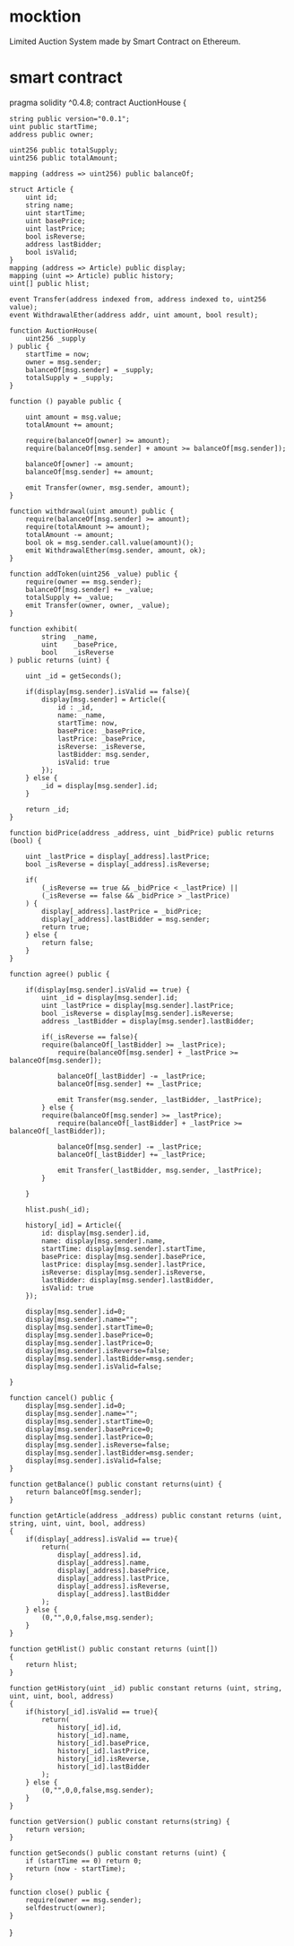 # mocktion
Limited Auction System made by Smart Contract on Ethereum.

# smart contract

pragma solidity ^0.4.8;
contract AuctionHouse {

	string public version="0.0.1";
	uint public startTime;
	address public owner;

	uint256 public totalSupply;
	uint256 public totalAmount;

	mapping (address => uint256) public balanceOf;

	struct Article {
		uint id;
		string name;
		uint startTime;
		uint basePrice;
		uint lastPrice;
		bool isReverse;
		address lastBidder;
		bool isValid;
	}
	mapping (address => Article) public display;
	mapping (uint => Article) public history;
	uint[] public hlist;

	event Transfer(address indexed from, address indexed to, uint256 value);
	event WithdrawalEther(address addr, uint amount, bool result);

	function AuctionHouse(
		uint256 _supply
	) public {
		startTime = now;
		owner = msg.sender;
		balanceOf[msg.sender] = _supply;
		totalSupply = _supply;
	}

	function () payable public {

		uint amount = msg.value;
		totalAmount += amount;

		require(balanceOf[owner] >= amount);
		require(balanceOf[msg.sender] + amount >= balanceOf[msg.sender]);

		balanceOf[owner] -= amount;
		balanceOf[msg.sender] += amount;

		emit Transfer(owner, msg.sender, amount);
	}

	function withdrawal(uint amount) public {
		require(balanceOf[msg.sender] >= amount);
		require(totalAmount >= amount);
		totalAmount -= amount;
		bool ok = msg.sender.call.value(amount)();
		emit WithdrawalEther(msg.sender, amount, ok);
	}

	function addToken(uint256 _value) public {
		require(owner == msg.sender);
		balanceOf[msg.sender] += _value;
		totalSupply += _value;
		emit Transfer(owner, owner, _value);
	}

	function exhibit(
			string	_name,
			uint	_basePrice,
			bool	_isReverse
	) public returns (uint) {

		uint _id = getSeconds();

		if(display[msg.sender].isValid == false){
			display[msg.sender] = Article({
				id : _id,
				name: _name,
				startTime: now,
				basePrice: _basePrice,
				lastPrice: _basePrice,
				isReverse: _isReverse,
				lastBidder: msg.sender,
				isValid: true
			});
		} else {
			_id = display[msg.sender].id;
		}

		return _id;
	}

	function bidPrice(address _address, uint _bidPrice) public returns (bool) {

		uint _lastPrice = display[_address].lastPrice;
		bool _isReverse = display[_address].isReverse;
		
		if(
			(_isReverse == true && _bidPrice < _lastPrice) ||
			(_isReverse == false && _bidPrice > _lastPrice)
		) {
			display[_address].lastPrice = _bidPrice;
			display[_address].lastBidder = msg.sender;
			return true;
		} else {
		    return false;
		}
	}

	function agree() public {
	    
		if(display[msg.sender].isValid == true) {
			uint _id = display[msg.sender].id;
			uint _lastPrice = display[msg.sender].lastPrice;
			bool _isReverse = display[msg.sender].isReverse;
			address _lastBidder = display[msg.sender].lastBidder;

    		if(_isReverse == false){
			require(balanceOf[_lastBidder] >= _lastPrice);
    			require(balanceOf[msg.sender] + _lastPrice >= balanceOf[msg.sender]);
    	
    			balanceOf[_lastBidder] -= _lastPrice;
    			balanceOf[msg.sender] += _lastPrice;
    
    			emit Transfer(msg.sender, _lastBidder, _lastPrice);
    		} else {
			require(balanceOf[msg.sender] >= _lastPrice);
    			require(balanceOf[_lastBidder] + _lastPrice >= balanceOf[_lastBidder]);
    
    			balanceOf[msg.sender] -= _lastPrice;
    			balanceOf[_lastBidder] += _lastPrice;
    
    			emit Transfer(_lastBidder, msg.sender, _lastPrice);
    		}

		}

		hlist.push(_id);

		history[_id] = Article({
		    id: display[msg.sender].id,
		    name: display[msg.sender].name,
		    startTime: display[msg.sender].startTime,
		    basePrice: display[msg.sender].basePrice,
		    lastPrice: display[msg.sender].lastPrice,
		    isReverse: display[msg.sender].isReverse,
		    lastBidder: display[msg.sender].lastBidder,
		    isValid: true
		});
		
		display[msg.sender].id=0;
		display[msg.sender].name="";
		display[msg.sender].startTime=0;
		display[msg.sender].basePrice=0;
		display[msg.sender].lastPrice=0;
		display[msg.sender].isReverse=false;
		display[msg.sender].lastBidder=msg.sender;
		display[msg.sender].isValid=false;

	}				

	function cancel() public {
		display[msg.sender].id=0;
		display[msg.sender].name="";
		display[msg.sender].startTime=0;
		display[msg.sender].basePrice=0;
		display[msg.sender].lastPrice=0;
		display[msg.sender].isReverse=false;
		display[msg.sender].lastBidder=msg.sender;
		display[msg.sender].isValid=false;
	}				

	function getBalance() public constant returns(uint) {
		return balanceOf[msg.sender];
	}

	function getArticle(address _address) public constant returns (uint, string, uint, uint, bool, address)
	{
		if(display[_address].isValid == true){
			return(
				display[_address].id,
				display[_address].name,
				display[_address].basePrice,
				display[_address].lastPrice,	
				display[_address].isReverse,
				display[_address].lastBidder
			);
		} else {
			(0,"",0,0,false,msg.sender);
		}
	}

	function getHlist() public constant returns (uint[])
	{
		return hlist;
	}

	function getHistory(uint _id) public constant returns (uint, string, uint, uint, bool, address)
	{
		if(history[_id].isValid == true){
			return(
				history[_id].id,
				history[_id].name,
				history[_id].basePrice,
				history[_id].lastPrice,	
				history[_id].isReverse,
				history[_id].lastBidder
			);
		} else {
			(0,"",0,0,false,msg.sender);
		}
	}

	function getVersion() public constant returns(string) {
		return version;
	}

	function getSeconds() public constant returns (uint) {
		if (startTime == 0) return 0;
		return (now - startTime);
	}

	function close() public {
		require(owner == msg.sender);
		selfdestruct(owner);
	}
}
